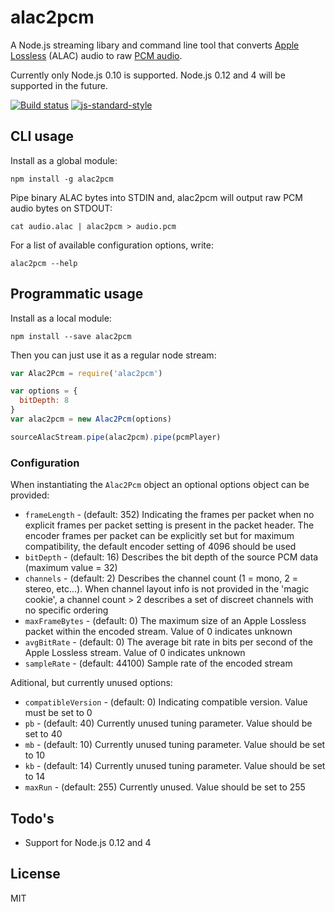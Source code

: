 # alac2pcm

A Node.js streaming libary and command line tool that converts [Apple
Lossless](https://en.wikipedia.org/wiki/Apple_Lossless) (ALAC) audio to
raw [PCM audio](https://en.wikipedia.org/wiki/Pulse-code_modulation).

Currently only Node.js 0.10 is supported. Node.js 0.12 and 4 will be
supported in the future.

[![Build status](https://travis-ci.org/watson/alac2pcm.svg?branch=master)](https://travis-ci.org/watson/alac2pcm)
[![js-standard-style](https://img.shields.io/badge/code%20style-standard-brightgreen.svg?style=flat)](https://github.com/feross/standard)

## CLI usage

Install as a global module:

```
npm install -g alac2pcm
```

Pipe binary ALAC bytes into STDIN and, alac2pcm will output raw PCM
audio bytes on STDOUT:

```
cat audio.alac | alac2pcm > audio.pcm
```

For a list of available configuration options, write:

```
alac2pcm --help
```

## Programmatic usage

Install as a local module:

```
npm install --save alac2pcm
```

Then you can just use it as a regular node stream:

```js
var Alac2Pcm = require('alac2pcm')

var options = {
  bitDepth: 8
}
var alac2pcm = new Alac2Pcm(options)

sourceAlacStream.pipe(alac2pcm).pipe(pcmPlayer)
```

### Configuration

When instantiating the `Alac2Pcm` object an optional options object can
be provided:

- `frameLength` - (default: 352) Indicating the frames per packet when
  no explicit frames per packet setting is present in the packet header.
  The encoder frames per packet can be explicitly set but for maximum
  compatibility, the default encoder setting of 4096 should be used
- `bitDepth` - (default: 16) Describes the bit depth of the source PCM
  data (maximum value = 32)
- `channels` - (default: 2) Describes the channel count (1 = mono, 2 =
  stereo, etc...). When channel layout info is not provided in the
  'magic cookie', a channel count > 2 describes a set of discreet
  channels with no specific ordering
- `maxFrameBytes` - (default: 0) The maximum size of an Apple Lossless
  packet within the encoded stream. Value of 0 indicates unknown
- `avgBitRate` - (default: 0) The average bit rate in bits per second of
  the Apple Lossless stream. Value of 0 indicates unknown
- `sampleRate` - (default: 44100) Sample rate of the encoded stream

Aditional, but currently unused options:

- `compatibleVersion` - (default: 0) Indicating compatible version.
  Value must be set to 0
- `pb` - (default: 40) Currently unused tuning parameter. Value should
  be set to 40
- `mb` - (default: 10) Currently unused tuning parameter. Value should
  be set to 10
- `kb` - (default: 14) Currently unused tuning parameter. Value should
  be set to 14
- `maxRun` - (default: 255) Currently unused. Value should be set to 255

## Todo's

- Support for Node.js 0.12 and 4

## License

MIT
